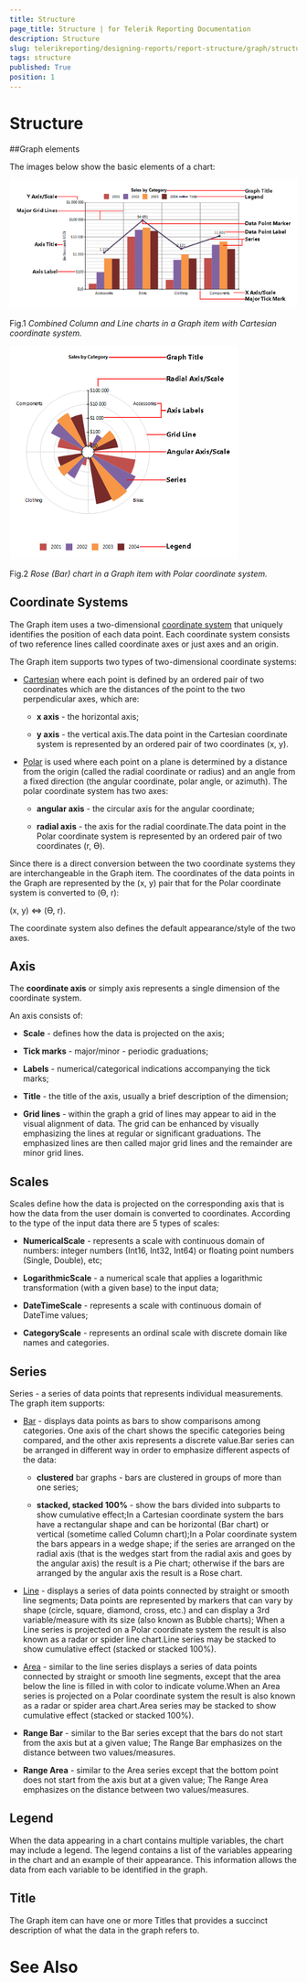 ```yaml
---
title: Structure
page_title: Structure | for Telerik Reporting Documentation
description: Structure
slug: telerikreporting/designing-reports/report-structure/graph/structure
tags: structure
published: True
position: 1
---
```


# Structure



##Graph elements

The images below show the basic elements of a chart:  

  ![Bar Line Chart Structure](images/DataItems/Graph/BarLineChartStructure.png)

Fig.1 *Combined Column and Line charts in a Graph item with Cartesian coordinate system.*   

  ![Rose Chart Structure](images/DataItems/Graph/RoseChartStructure.png)

Fig.2 *Rose (Bar) chart in a Graph item with Polar coordinate system.* 

## Coordinate Systems

The Graph item uses a two-dimensional  [coordinate system](http://en.wikipedia.org/wiki/Coordinate_system)  that uniquely identifies  	      		the position of each data point. Each coordinate system consists of two reference lines called coordinate axes or just axes and an origin. 	      	

The Graph item supports two types of two-dimensional coordinate systems:

*  [Cartesian](http://en.wikipedia.org/wiki/Cartesian_coordinate_system)  		            	where each point is defined by an ordered pair of two coordinates which are the distances of the  		            	point to the two perpendicular axes, which are: 		            

   + __x axis__  - the horizontal axis;

   + __y axis__  - the vertical axis.The data point in the Cartesian coordinate system is represented by an ordered pair of two coordinates (x, y).

*  [Polar](http://en.wikipedia.org/wiki/Polar_coordinate_system)  is used where each point on a  		            	plane is determined by a distance from the origin (called the radial coordinate or radius) and an angle from a  		            	fixed direction (the angular coordinate, polar angle, or azimuth). The polar coordinate system has two axes: 		            

   + __angular axis__  - the circular axis for the angular coordinate;

   + __radial axis__  - the axis for the radial coordinate.The data point in the Polar coordinate system is represented by an ordered pair of two coordinates (r, ϴ).

Since there is a direct conversion between the two coordinate systems they are interchangeable in the Graph item.  	      		The coordinates of the data points in the Graph are represented by the (x, y) pair that for the Polar coordinate  	      		system is converted to (ϴ, r): 	      	

(x, y) ⇔ (ϴ, r).

The coordinate system also defines the default appearance/style of the two axes.

## Axis

The __coordinate axis__  or simply axis represents a single dimension of the coordinate system.

An axis consists of:

*  __Scale__  - defines how the data is projected on the axis;

*  __Tick marks__  - major/minor - periodic graduations;

*  __Labels__  - numerical/categorical indications accompanying the tick marks;

*  __Title__  - the title of the axis, usually a brief description of the dimension;

*  __Grid lines__  - within the graph a grid of lines may appear to aid in the visual alignment of data.
				  	The grid can be enhanced by visually emphasizing the lines at regular or significant graduations.  The emphasized lines are then 
				  	called major grid lines and the remainder are minor grid lines.

## Scales

Scales define how the data is projected on the corresponding axis that is how the data from the user domain is converted to coordinates.  	      	According to the type of the input data there are 5 types of scales: 		  

* __NumericalScale__  - represents a scale with continuous domain of numbers: integer numbers (Int16, Int32, Int64) or floating point numbers (Single, Double), etc;

* __LogarithmicScale__  - a numerical scale that applies a logarithmic transformation (with a given base) to the input data;

* __DateTimeScale__  - represents a scale with continuous domain of DateTime values;

* __CategoryScale__  - represents an ordinal scale with discrete domain like names and categories.

## Series

Series - a series of data points that represents individual measurements. The graph item supports:

*  [Bar](http://en.wikipedia.org/wiki/Bar_chart)  - displays data points as bars to show comparisons among categories.  			  		One axis of the chart shows the specific categories being compared, and the other axis represents a discrete value.Bar series can be arranged in different way in order to emphasize different aspects of the data:

   + __clustered__  bar graphs - bars are clustered in groups of more than one series;

   + __stacked, stacked 100%__  - show the bars divided into subparts to show cumulative effect;In a Cartesian coordinate system the bars have a rectangular shape and can be horizontal (Bar chart) or vertical (sometime called Column chart);In a Polar coordinate system the bars appears in a wedge shape; if the series are arranged on the radial axis (that is the wedges start from the radial axis and goes by the angular axis) the result is a Pie chart; otherwise if the bars are arranged by the angular axis the result is a Rose chart.

*  [Line](http://en.wikipedia.org/wiki/Line_chart)  - displays a series of data points connected by straight or  			  		smooth line segments; Data points are represented by markers that can vary by shape (circle, square, diamond, cross, etc.) and can display  			  		a 3rd variable/measure with its size (also known as Bubble charts); 				When a Line series is projected on a Polar coordinate system the result is also known as a radar or spider line chart.Line series may be stacked to show cumulative effect (stacked or stacked 100%).

*  [Area](http://en.wikipedia.org/wiki/Area_chart)  - similar to the line series displays a series of data points  			  	connected by straight or smooth line segments, except that the area below the line is filled in with color to indicate volume.When an Area series is projected on a Polar coordinate system the result is also known as a radar or spider area chart.Area series may be stacked to show cumulative effect (stacked or stacked 100%).

* __Range Bar__  - similar to the Bar series except that the bars do not start from the axis but at a given value; The Range Bar emphasizes on the distance between two values/measures.

* __Range Area__  - similar to the Area series except that the bottom point does not start from the axis but at a given value; The Range Area emphasizes on the distance between two values/measures.

## Legend

When the data appearing in a chart contains multiple variables, the chart may include a legend. The legend contains a list of the variables appearing in the chart and an example of their appearance. This information allows the data from each variable to be identified in the graph.

## Title

The Graph item can have one or more Titles that provides a succinct description of what the data in the graph refers to.

# See Also

